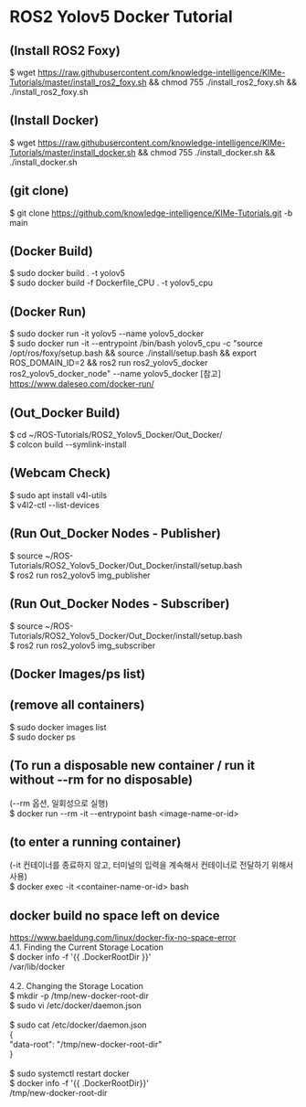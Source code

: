 # ROS2 Yolov5 Docker Tutorial


## (Install ROS2 Foxy)
$ wget https://raw.githubusercontent.com/knowledge-intelligence/KIMe-Tutorials/master/install_ros2_foxy.sh && chmod 755 ./install_ros2_foxy.sh && ./install_ros2_foxy.sh


## (Install Docker)
$ wget https://raw.githubusercontent.com/knowledge-intelligence/KIMe-Tutorials/master/install_docker.sh && chmod 755 ./install_docker.sh && ./install_docker.sh


## (git clone)
$ git clone https://github.com/knowledge-intelligence/KIMe-Tutorials.git -b main


## (Docker Build)
$ sudo docker build . -t yolov5 <br>
$ sudo docker build -f Dockerfile_CPU . -t yolov5_cpu

## (Docker Run)
$ sudo docker run -it yolov5 --name yolov5_docker <br>
$ sudo docker run -it --entrypoint /bin/bash yolov5_cpu -c "source /opt/ros/foxy/setup.bash && source ./install/setup.bash && export ROS_DOMAIN_ID=2 && ros2 run ros2_yolov5_docker ros2_yolov5_docker_node" --name yolov5_docker
[참고] https://www.daleseo.com/docker-run/


## (Out_Docker Build)
$ cd ~/ROS-Tutorials/ROS2_Yolov5_Docker/Out_Docker/ <br>
$ colcon build --symlink-install


## (Webcam Check)
$ sudo apt install v4l-utils <br>
$ v4l2-ctl --list-devices


## (Run Out_Docker Nodes - Publisher)
$ source ~/ROS-Tutorials/ROS2_Yolov5_Docker/Out_Docker/install/setup.bash <br>
$ ros2 run ros2_yolov5 img_publisher


## (Run Out_Docker Nodes - Subscriber)
$ source ~/ROS-Tutorials/ROS2_Yolov5_Docker/Out_Docker/install/setup.bash <br>
$ ros2 run ros2_yolov5 img_subscriber


## (Docker Images/ps list)

## (remove all containers)
$ sudo docker images list <br>
$ sudo docker ps <br>

## (To run a disposable new container / run it without --rm for no disposable)
(--rm 옵션, 일회성으로 실행) <br>
$ docker run --rm -it --entrypoint bash \<image-name-or-id\>

## (to enter a running container)
(-it 컨테이너를 종료하지 않고, 터미널의 입력을 계속해서 컨테이너로 전달하기 위해서 사용) <br>
$ docker exec -it \<container-name-or-id\> bash


## docker build no space left on device
https://www.baeldung.com/linux/docker-fix-no-space-error
<br>
4.1. Finding the Current Storage Location <br>
$ docker info -f '{{ .DockerRootDir }}' <br>
/var/lib/docker <br>
<br>
4.2. Changing the Storage Location <br>
$ mkdir -p /tmp/new-docker-root-dir <br>
$ sudo vi /etc/docker/daemon.json <br>
<br>
$ sudo cat /etc/docker/daemon.json  <br>
{ <br>
   "data-root": "/tmp/new-docker-root-dir" <br>
} <br>
<br>
$ sudo systemctl restart docker <br>
$ docker info -f '{{ .DockerRootDir}}' <br>
/tmp/new-docker-root-dir <br>